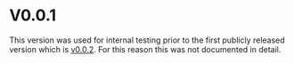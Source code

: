 # V0.0.1

This version was used for internal testing prior to the first publicly released version which is [v0.0.2](./v0.0.2.md).
For this reason this was not documented in detail.
